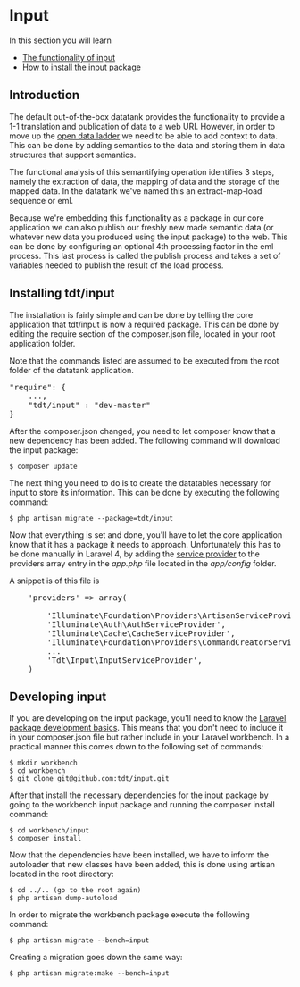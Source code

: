 # Input

In this section you will learn

* [The functionality of input](#introduction)
* [How to install the input package](#install)

<a id='functionality' class='anchor'></a>
## Introduction

The default out-of-the-box datatank provides the functionality to provide a 1-1 translation and publication of data to a web URI. However, in order to move up the [open data ladder](http://5stardata.info/) we need to be able to add context to data. This can be done by adding semantics to the data and storing them in data structures that support semantics.

The functional analysis of this semantifying operation identifies 3 steps, namely the extraction of data, the mapping of data and the storage of the mapped data. In the datatank we've named this an extract-map-load sequence or eml.

Because we're embedding this functionality as a package in our core application we can also publish our freshly new made semantic data (or whatever new data you produced using the input package) to the web. This can be done by configuring an optional 4th processing factor in the eml process. This last process is called the publish process and takes a set of variables needed to publish the result of the load process.

<a id='install' class='anchor'></a>
## Installing tdt/input

The installation is fairly simple and can be done by telling the core application that tdt/input is now a required package. This can be done by editing the require section of the composer.json file, located in your root application folder.

Note that the commands listed are assumed to be executed from the root folder of the datatank application.

<pre class="prettyprint linenums">
"require": {
    ...,
    "tdt/input" : "dev-master"
}
</pre>

After the composer.json changed, you need to let composer know that a new dependency has been added. The following command will download the input package:

    $ composer update

The next thing you need to do is to create the datatables necessary for input to store its information. This can be done by executing the following command:

    $ php artisan migrate --package=tdt/input

Now that everything is set and done, you'll have to let the core application know that it has a package it needs to approach. Unfortunately this has to be done manually in Laravel 4, by adding the [service provider](http://four.laravel.com/docs/packages#service-providers) to the providers array entry in the <em>app.php</em> file located in the <em>app/config</em> folder.

A snippet is of this file is

<pre class="prettyprint linenums">
    'providers' => array(

        'Illuminate\Foundation\Providers\ArtisanServiceProvider',
        'Illuminate\Auth\AuthServiceProvider',
        'Illuminate\Cache\CacheServiceProvider',
        'Illuminate\Foundation\Providers\CommandCreatorServiceProvider',
        ...
        'Tdt\Input\InputServiceProvider',
    )
</pre>

## Developing input

If you are developing on the input package, you'll need to know the [Laravel package development basics](http://four.laravel.com/docs/packages).
This means that you don't need to include it in your composer.json file but rather include in your Laravel workbench. In a practical manner this comes down to the following set of commands:

    $ mkdir workbench
    $ cd workbench
    $ git clone git@github.com:tdt/input.git

After that install the necessary dependencies for the input package by going to the workbench input package and running the composer install command:

    $ cd workbench/input
    $ composer install

Now that the dependencies have been installed, we have to inform the autoloader that new classes have been added, this is done using artisan located in the root directory:

    $ cd ../.. (go to the root again)
    $ php artisan dump-autoload

In order to migrate the workbench package execute the following command:

    $ php artisan migrate --bench=input

Creating a migration goes down the same way:

    $ php artisan migrate:make --bench=input

